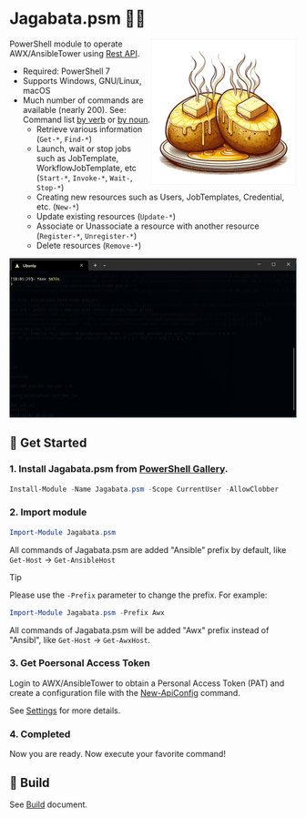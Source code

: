 # Jagabata.psm 🥔🧈
<img src="docs/img/Jagabata.png" width="256" height="256" align="right"/>

PowerShell module to operate AWX/AnsibleTower using [Rest API].

- Required: PowerShell 7
- Supports Windows, GNU/Linux, macOS
- Much number of commands are available (nearly 200). See: Command list [by verb] or [by noun].
  - Retrieve various information (`Get-*`, `Find-*`)
  - Launch, wait or stop jobs such as JobTemplate, WorkflowJobTemplate, etc (`Start-*`, `Invoke-*`, `Wait-`, `Stop-*`)
  - Creating new resources such as Users, JobTemplates, Credential, etc. (`New-*`)
  - Update existing resources (`Update-*`)
  - Associate or Unassociate a resource with another resource (`Register-*`, `Unregister-*`)
  - Delete resources (`Remove-*`)

[by verb]: docs/en-US/CommandListByVerb.md
[by noun]: docs/en-US/CommandListByNoun.md

![demo1](docs/img/Jagabata.psm-demo-1.gif)

## 🚀 Get Started

### 1. Install Jagabata.psm from [PowerShell Gallery].

```powershell
Install-Module -Name Jagabata.psm -Scope CurrentUser -AllowClobber
```

### 2. Import module

```powershell
Import-Module Jagabata.psm
```

All commands of Jagabata.psm are added "Ansible" prefix by default, like `Get-Host` -> `Get-AnsibleHost`

> [!TIP]
> Please use the `-Prefix` parameter to change the prefix.
> For example:
> ```powershell
> Import-Module Jagabata.psm -Prefix Awx
> ```
> All commands of Jagabata.psm will be added "Awx" prefix instead of "Ansibl", like `Get-Host` -> `Get-AwxHost`.

### 3. Get Poersonal Access Token

Login to AWX/AnsibleTower to obtain a Personal Access Token (PAT) and
create a configuration file with the [New-ApiConfig](./docs/en-US/cmdlets/New-ApiConfig.md) command.  

See [Settings](./docs/en-US/settings.md) for more details.

### 4. Completed

Now you are ready. Now execute your favorite command!

## 🚧 Build

See [Build](./docs/en-US/build.md) document.

[Rest API]: https://ansible.readthedocs.io/projects/awx/en/latest/rest_api/index.html "AWX API Reference — Ansible AWX community documentation"
[Powershell Gallery]: https://www.powershellgallery.com/packages/Jagabata.psm
